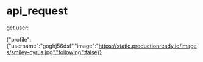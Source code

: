 # api_request

get user:


{"profile":{"username":"goghj56dsf","image":"https://static.productionready.io/images/smiley-cyrus.jpg","following":false}}
